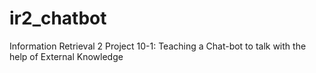 # ir2_chatbot
Information Retrieval 2 Project 10-1: Teaching a Chat-bot to talk with the help of External Knowledge
